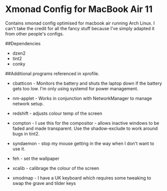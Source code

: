 Xmonad Config for MacBook Air 11
================================

Contains xmonad config optimised for macbook air running Arch Linux. I can't take the credit for all the fancy stuff because I've simply adapted it from other people's configs.

##Dependencies

* dzen2
* tint2
* conky

##Additional programs referenced in xprofile. 

* cbatticon - Monitors the battery and shuts the laptop down if the battery gets too low. I'm only using systemd for power management.

* nm-applet - Works in conjunction with NetworkManager to manage network setup. 

* redshift - adjusts colour temp of the screen

* compton - I use this for the compositor - allows inactive windows to be faded and made transparent. Use the shadow-exclude to work around bugs in tint2.

* syndaemon - stop my mouse getting in the way when I don't want to use it.

* feh - set the wallpaper

* xcalib - calibrage the colour of the screen

* xmodmap - I have a UK keyboard which requires some tweaking to swap the grave and tilder keys

